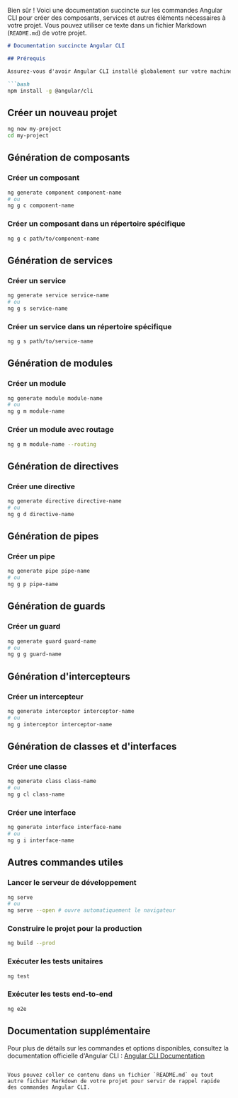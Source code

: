 Bien sûr ! Voici une documentation succincte sur les commandes Angular CLI pour créer des composants, services et autres éléments nécessaires à votre projet. Vous pouvez utiliser ce texte dans un fichier Markdown (`README.md`) de votre projet.

```markdown
# Documentation succincte Angular CLI

## Prérequis

Assurez-vous d'avoir Angular CLI installé globalement sur votre machine :

```bash
npm install -g @angular/cli
```

## Créer un nouveau projet

```bash
ng new my-project
cd my-project
```

## Génération de composants

### Créer un composant

```bash
ng generate component component-name
# ou
ng g c component-name
```

### Créer un composant dans un répertoire spécifique

```bash
ng g c path/to/component-name
```

## Génération de services

### Créer un service

```bash
ng generate service service-name
# ou
ng g s service-name
```

### Créer un service dans un répertoire spécifique

```bash
ng g s path/to/service-name
```

## Génération de modules

### Créer un module

```bash
ng generate module module-name
# ou
ng g m module-name
```

### Créer un module avec routage

```bash
ng g m module-name --routing
```

## Génération de directives

### Créer une directive

```bash
ng generate directive directive-name
# ou
ng g d directive-name
```

## Génération de pipes

### Créer un pipe

```bash
ng generate pipe pipe-name
# ou
ng g p pipe-name
```

## Génération de guards

### Créer un guard

```bash
ng generate guard guard-name
# ou
ng g g guard-name
```

## Génération d'intercepteurs

### Créer un intercepteur

```bash
ng generate interceptor interceptor-name
# ou
ng g interceptor interceptor-name
```

## Génération de classes et d'interfaces

### Créer une classe

```bash
ng generate class class-name
# ou
ng g cl class-name
```

### Créer une interface

```bash
ng generate interface interface-name
# ou
ng g i interface-name
```

## Autres commandes utiles

### Lancer le serveur de développement

```bash
ng serve
# ou
ng serve --open # ouvre automatiquement le navigateur
```

### Construire le projet pour la production

```bash
ng build --prod
```

### Exécuter les tests unitaires

```bash
ng test
```

### Exécuter les tests end-to-end

```bash
ng e2e
```

## Documentation supplémentaire

Pour plus de détails sur les commandes et options disponibles, consultez la documentation officielle d'Angular CLI : [Angular CLI Documentation](https://angular.io/cli)
```

Vous pouvez coller ce contenu dans un fichier `README.md` ou tout autre fichier Markdown de votre projet pour servir de rappel rapide des commandes Angular CLI.
